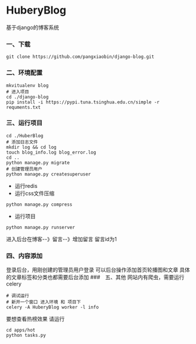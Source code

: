 # HuberyBlog
基于django的博客系统

### 一、下载
```git clone https://github.com/pangxiaobin/django-blog.git```

### 二、环境配置
```
mkvitualenv blog
# 进入项目
cd ./django-blog
pip install -i https://pypi.tuna.tsinghua.edu.cn/simple -r requments.txt
```
### 三、运行项目
```
cd ./HuberBlog
# 添加日志文件
mkdir log && cd log
touch blog_info.log blog_error.log
cd ..
python manage.py migrate
# 创建管理员用户
python manage.py createsuperuser 
```

- 运行redis
- 运行css文件压缩
```
python manage.py compress
```
- 运行项目
```
python manage.py runserver
```
进入后台在博客--》留言--》增加留言 留言id为1

 ### 四、内容添加
登录后台，用刚创建的管理员用户登录
可以后台操作添加首页轮播图和文章
具体的文章标签和分类也都需要后台添加
###　五、其他
网站内有爬虫，需要运行celery 
```
# 调试运行
# 新开一个窗口 进入环境 和 项目下
celery -A HuberyBlog worker -l info
```
要想查看热榜效果 请运行
```
cd apps/hot
python tasks.py
```
